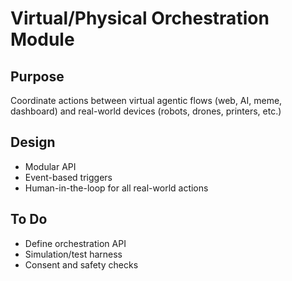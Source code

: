 # Virtual/Physical Orchestration Module

## Purpose
Coordinate actions between virtual agentic flows (web, AI, meme, dashboard) and real-world devices (robots, drones, printers, etc.)

## Design
- Modular API
- Event-based triggers
- Human-in-the-loop for all real-world actions

## To Do
- Define orchestration API
- Simulation/test harness
- Consent and safety checks
